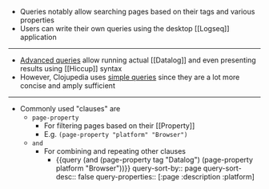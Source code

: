 - Queries notably allow searching pages based on their tags and various properties
- Users can write their own queries using the desktop [[Logseq]] application
- ---
- [Advanced queries](https://docs.logseq.com/#/page/advanced%20queries) allow running actual [[Datalog]] and even presenting results using [[Hiccup]] syntax
- However, Clojupedia uses [simple queries](https://docs.logseq.com/#/page/queries) since they are a lot more concise and amply sufficient
- ---
- Commonly used "clauses" are
	- `page-property`
		- For filtering pages based on their [[Property]]
		- E.g. `(page-property "platform" "Browser")`
	- `and`
		- For combining and repeating other clauses
			- {{query (and (page-property tag  "Datalog") (page-property platform "Browser"))}}
			  query-sort-by:: page
			  query-sort-desc:: false
			  query-properties:: [:page :description :platform]